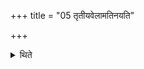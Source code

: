 +++
title = "05 तृतीयवेलामतिनयति"

+++

<details><summary>थिते</summary>

तृतीयवेलामतिनयति ५
</details>
